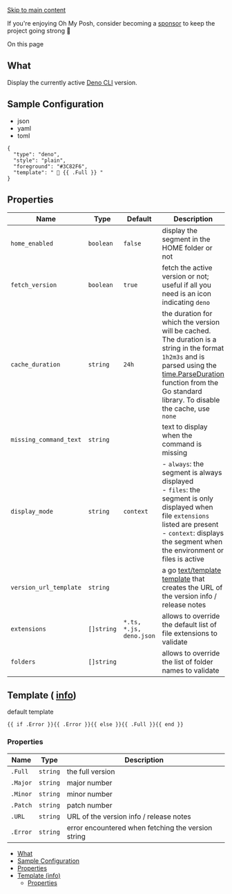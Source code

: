 [Skip to main content](https://ohmyposh.dev/docs/segments/cli/deno#__docusaurus_skipToContent_fallback)

If you're enjoying Oh My Posh, consider becoming a [sponsor](https://github.com/sponsors/JanDeDobbeleer) to keep the project going strong 💪

On this page

## What [​](https://ohmyposh.dev/docs/segments/cli/deno\#what "Direct link to What")

Display the currently active [Deno CLI](https://deno.land/) version.

## Sample Configuration [​](https://ohmyposh.dev/docs/segments/cli/deno\#sample-configuration "Direct link to Sample Configuration")

- json
- yaml
- toml

```codeBlockLines_e6Vv
{
  "type": "deno",
  "style": "plain",
  "foreground": "#3C82F6",
  "template": "  {{ .Full }} "
}

```

## Properties [​](https://ohmyposh.dev/docs/segments/cli/deno\#properties "Direct link to Properties")

| Name | Type | Default | Description |
| --- | --- | --- | --- |
| `home_enabled` | `boolean` | `false` | display the segment in the HOME folder or not |
| `fetch_version` | `boolean` | `true` | fetch the active version or not; useful if all you need is an icon indicating `deno` |
| `cache_duration` | `string` | `24h` | the duration for which the version will be cached. The duration is a string in the format `1h2m3s` and is parsed using the [time.ParseDuration](https://golang.org/pkg/time/#ParseDuration) function from the Go standard library. To disable the cache, use `none` |
| `missing_command_text` | `string` |  | text to display when the command is missing |
| `display_mode` | `string` | `context` | - `always`: the segment is always displayed<br>- `files`: the segment is only displayed when file `extensions` listed are present<br>- `context`: displays the segment when the environment or files is active |
| `version_url_template` | `string` |  | a go [text/template](https://golang.org/pkg/text/template/) [template](https://ohmyposh.dev/docs/configuration/templates) that creates the URL of the version info / release notes |
| `extensions` | `[]string` | `*.ts, *.js, deno.json` | allows to override the default list of file extensions to validate |
| `folders` | `[]string` |  | allows to override the list of folder names to validate |

## Template ( [info](https://ohmyposh.dev/docs/configuration/templates)) [​](https://ohmyposh.dev/docs/segments/cli/deno\#template-info "Direct link to template-info")

default template

```codeBlockLines_e6Vv
{{ if .Error }}{{ .Error }}{{ else }}{{ .Full }}{{ end }}

```

### Properties [​](https://ohmyposh.dev/docs/segments/cli/deno\#properties-1 "Direct link to Properties")

| Name | Type | Description |
| --- | --- | --- |
| `.Full` | `string` | the full version |
| `.Major` | `string` | major number |
| `.Minor` | `string` | minor number |
| `.Patch` | `string` | patch number |
| `.URL` | `string` | URL of the version info / release notes |
| `.Error` | `string` | error encountered when fetching the version string |

- [What](https://ohmyposh.dev/docs/segments/cli/deno#what)
- [Sample Configuration](https://ohmyposh.dev/docs/segments/cli/deno#sample-configuration)
- [Properties](https://ohmyposh.dev/docs/segments/cli/deno#properties)
- [Template (info)](https://ohmyposh.dev/docs/segments/cli/deno#template-info)
  - [Properties](https://ohmyposh.dev/docs/segments/cli/deno#properties-1)